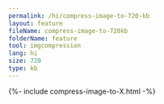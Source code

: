 ```yaml
---
permalink: /hi/compress-image-to-720-kb
layout: feature
fileName: compress-image-to-720kb
folderName: feature
tool: imgcompression
lang: hi
size: 720
type: kb
---
```


{%- include compress-image-to-X.html -%}
